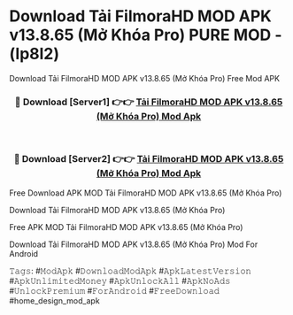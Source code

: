 # Download Tải FilmoraHD MOD APK v13.8.65 (Mở Khóa Pro) PURE MOD - (lp8l2)
Download Tải FilmoraHD MOD APK v13.8.65 (Mở Khóa Pro) Free Mod APK

<div align="center">
<h3>🔴 Download [Server1] 👉👉 <a href="https://apk-comot.site?title=Tải_FilmoraHD_MOD_APK_v13.8.65_(Mở_Khóa_Pro)">Tải FilmoraHD MOD APK v13.8.65 (Mở Khóa Pro) Mod Apk</a></h3><br>

<h3>🔴 Download [Server2] 👉👉 <a href="https://apk-comot.site?title=Tải_FilmoraHD_MOD_APK_v13.8.65_(Mở_Khóa_Pro)">Tải FilmoraHD MOD APK v13.8.65 (Mở Khóa Pro) Mod Apk</a></h3>
</div>


Free Download APK MOD Tải FilmoraHD MOD APK v13.8.65 (Mở Khóa Pro)

Download Tải FilmoraHD MOD APK v13.8.65 (Mở Khóa Pro) 

Free APK MOD Tải FilmoraHD MOD APK v13.8.65 (Mở Khóa Pro) 

Download Tải FilmoraHD MOD APK v13.8.65 (Mở Khóa Pro) Mod For Android

𝚃𝚊𝚐𝚜: #𝙼𝚘𝚍𝙰𝚙𝚔 #𝙳𝚘𝚠𝚗𝚕𝚘𝚊𝚍𝙼𝚘𝚍𝙰𝚙𝚔 #𝙰𝚙𝚔𝙻𝚊𝚝𝚎𝚜𝚝𝚅𝚎𝚛𝚜𝚒𝚘𝚗 #𝙰𝚙𝚔𝚄𝚗𝚕𝚒𝚖𝚒𝚝𝚎𝚍𝙼𝚘𝚗𝚎𝚢 #𝙰𝚙𝚔𝚄𝚗𝚕𝚘𝚌𝚔𝙰𝚕𝚕 #𝙰𝚙𝚔𝙽𝚘𝙰𝚍𝚜 #𝚄𝚗𝚕𝚘𝚌𝚔𝙿𝚛𝚎𝚖𝚒𝚞𝚖 #𝙵𝚘𝚛𝙰𝚗𝚍𝚛𝚘𝚒𝚍 #𝙵𝚛𝚎𝚎𝙳𝚘𝚠𝚗𝚕𝚘𝚊𝚍 #home_design_mod_apk